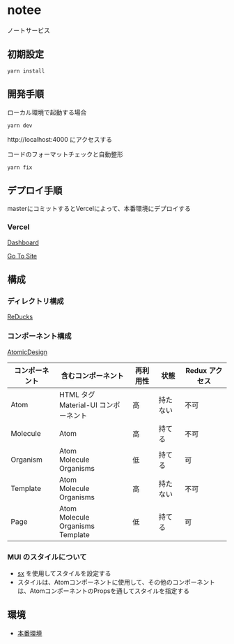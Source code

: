 # notee
ノートサービス

## 初期設定
```shell
yarn install
```

## 開発手順
ローカル環境で起動する場合
```shell
yarn dev
```
http://localhost:4000 にアクセスする

コードのフォーマットチェックと自動整形
```shell
yarn fix
```

## デプロイ手順
masterにコミットするとVercelによって、本番環境にデプロイする

### Vercel
[Dashboard](https://vercel.com/pkshimizu/gmemo)

[Go To Site](https://gmemo.vercel.app/)

## 構成
### ディレクトリ構成

[ReDucks](https://www.freecodecamp.org/news/scaling-your-redux-app-with-ducks-6115955638be/)

### コンポーネント構成

[AtomicDesign](https://design.dena.com/design/atomic-design-%E3%82%92%E5%88%86%E3%81%8B%E3%81%A3%E3%81%9F%E3%81%A4%E3%82%82%E3%82%8A%E3%81%AB%E3%81%AA%E3%82%8B)

| コンポーネント | 含むコンポーネント                           | 再利用性 | 状態     | Redux アクセス |
| -------------- | -------------------------------------------- | -------- | -------- | -------------- |
| Atom           | HTML タグ<br/>Material-UI コンポーネント     | 高       | 持たない | 不可           |
| Molecule       | Atom                                         | 高       | 持てる   | 不可           |
| Organism       | Atom<br/>Molecule<br/>Organisms              | 低       | 持てる   | 可             |
| Template       | Atom<br/>Molecule<br/>Organisms              | 高       | 持たない | 不可           |
| Page           | Atom<br/>Molecule<br/>Organisms<br/>Template | 低       | 持てる   | 可             |

### MUI のスタイルについて
- [sx](https://mui.com/system/the-sx-prop/#main-content) を使用してスタイルを設定する
- スタイルは、Atomコンポーネントに使用して、その他のコンポーネントは、AtomコンポーネントのPropsを通してスタイルを指定する

## 環境
- [本番環境](https://www.notee.site/)
